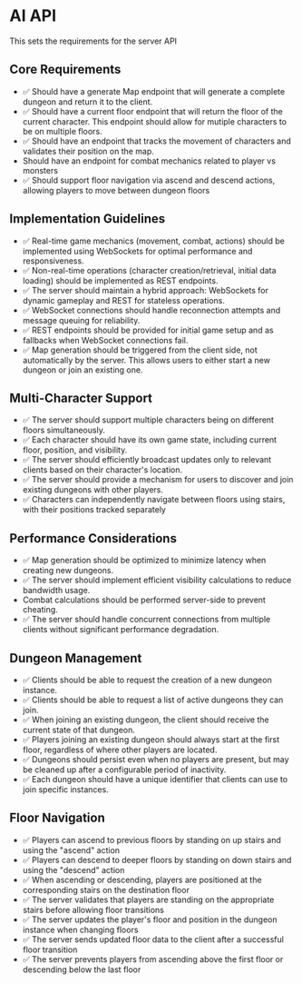 # AI API

This sets the requirements for the server API

## Core Requirements

- ✅ Should have a generate Map endpoint that will generate a complete dungeon and return it to the client.
- ✅ Should have a current floor endpoint that will return the floor of the current character. This endpoint should allow for mutiple characters to be on multiple floors.
- ✅ Should have an endpoint that tracks the movement of characters and validates their position on the map.
- Should have an endpoint for combat mechanics related to player vs monsters
- ✅ Should support floor navigation via ascend and descend actions, allowing players to move between dungeon floors

## Implementation Guidelines

- ✅ Real-time game mechanics (movement, combat, actions) should be implemented using WebSockets for optimal performance and responsiveness.
- ✅ Non-real-time operations (character creation/retrieval, initial data loading) should be implemented as REST endpoints.
- ✅ The server should maintain a hybrid approach: WebSockets for dynamic gameplay and REST for stateless operations.
- ✅ WebSocket connections should handle reconnection attempts and message queuing for reliability.
- ✅ REST endpoints should be provided for initial game setup and as fallbacks when WebSocket connections fail.
- ✅ Map generation should be triggered from the client side, not automatically by the server. This allows users to either start a new dungeon or join an existing one.

## Multi-Character Support

- ✅ The server should support multiple characters being on different floors simultaneously.
- ✅ Each character should have its own game state, including current floor, position, and visibility.
- ✅ The server should efficiently broadcast updates only to relevant clients based on their character's location.
- ✅ The server should provide a mechanism for users to discover and join existing dungeons with other players.
- ✅ Characters can independently navigate between floors using stairs, with their positions tracked separately

## Performance Considerations

- ✅ Map generation should be optimized to minimize latency when creating new dungeons.
- ✅ The server should implement efficient visibility calculations to reduce bandwidth usage.
- Combat calculations should be performed server-side to prevent cheating.
- ✅ The server should handle concurrent connections from multiple clients without significant performance degradation.

## Dungeon Management

- ✅ Clients should be able to request the creation of a new dungeon instance.
- ✅ Clients should be able to request a list of active dungeons they can join.
- ✅ When joining an existing dungeon, the client should receive the current state of that dungeon.
- ✅ Players joining an existing dungeon should always start at the first floor, regardless of where other players are located.
- ✅ Dungeons should persist even when no players are present, but may be cleaned up after a configurable period of inactivity.
- ✅ Each dungeon should have a unique identifier that clients can use to join specific instances.

## Floor Navigation

- ✅ Players can ascend to previous floors by standing on up stairs and using the "ascend" action
- ✅ Players can descend to deeper floors by standing on down stairs and using the "descend" action
- ✅ When ascending or descending, players are positioned at the corresponding stairs on the destination floor
- ✅ The server validates that players are standing on the appropriate stairs before allowing floor transitions
- ✅ The server updates the player's floor and position in the dungeon instance when changing floors
- ✅ The server sends updated floor data to the client after a successful floor transition
- ✅ The server prevents players from ascending above the first floor or descending below the last floor